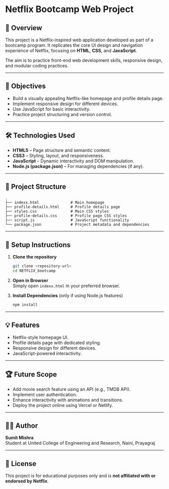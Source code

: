 # Netflix Bootcamp Web Project

## 📌 Overview
This project is a Netflix-inspired web application developed as part of a bootcamp program.
It replicates the core UI design and navigation experience of Netflix, focusing on **HTML**, **CSS**, and **JavaScript**.

The aim is to practice front-end web development skills, responsive design, and modular coding practices.

---

## 🎯 Objectives
- Build a visually appealing Netflix-like homepage and profile details page.
- Implement responsive design for different devices.
- Use JavaScript for basic interactivity.
- Practice project structuring and version control.

---

## 🛠 Technologies Used
- **HTML5** – Page structure and semantic content.
- **CSS3** – Styling, layout, and responsiveness.
- **JavaScript** – Dynamic interactivity and DOM manipulation.
- **Node.js (package.json)** – For managing dependencies (if any).

---

## 📂 Project Structure
```
.
├── indexx.html              # Main homepage
├── profile-details.html     # Profile details page
├── styles.css               # Main CSS styles
├── profile-details.css      # Profile page CSS styles
├── script.js                # JavaScript functionality
└── package.json             # Project metadata and dependencies
```

---

## 🚀 Setup Instructions

1. **Clone the repository**  
   ```bash
   git clone <repository-url>
   cd NETFLIX_bootcamp
   ```

2. **Open in Browser**  
   Simply open `indexx.html` in your preferred browser.

3. **Install Dependencies** (only if using Node.js features)  
   ```bash
   npm install
   ```

---

## 💡 Features
- Netflix-style homepage UI.
- Profile details page with dedicated styling.
- Responsive design for different devices.
- JavaScript-powered interactivity.

---

## 🏆 Future Scope
- Add movie search feature using an API (e.g., TMDB API).
- Implement user authentication.
- Enhance interactivity with animations and transitions.
- Deploy the project online using Vercel or Netlify.

---

## 👨‍💻 Author
**Sumit Mishra**  
Student at United College of Engineering and Research, Naini, Prayagraj 

---

## 📜 License
This project is for educational purposes only and is **not affiliated with or endorsed by Netflix**.
